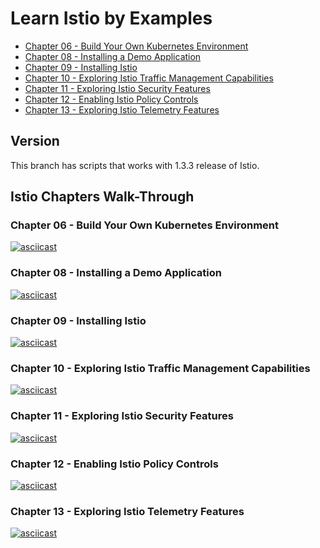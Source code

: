 # Learn Istio by Examples

- [Chapter 06 - Build Your Own Kubernetes Environment](https://github.com/servicemeshbook/byok)
- [Chapter 08 - Installing a Demo Application]()
- [Chapter 09 - Installing Istio]()
- [Chapter 10 - Exploring Istio Traffic Management Capabilities](scripts/01-traffic-management)
- [Chapter 11 - Exploring Istio Security Features](https://github.com/servicemeshbook/istio/tree/master/scripts/02-security)
- [Chapter 12 - Enabling Istio Policy Controls](https://github.com/servicemeshbook/istio/tree/master/scripts/03-policies)
- [Chapter 13 - Exploring Istio Telemetry Features](https://github.com/servicemeshbook/istio/tree/master/scripts/04-telemetry)

## Version

This branch has scripts that works with 1.3.3 release of Istio.

## Istio Chapters Walk-Through

### Chapter 06 - Build Your Own Kubernetes Environment

[![asciicast](https://asciinema.org/a/271731.svg)](https://asciinema.org/a/271731)

### Chapter 08 - Installing a Demo Application

[![asciicast](https://asciinema.org/a/271885.svg)](https://asciinema.org/a/271885)

### Chapter 09 - Installing Istio

[![asciicast](https://asciinema.org/a/271945.svg)](https://asciinema.org/a/271945)

### Chapter 10 - Exploring Istio Traffic Management Capabilities

[![asciicast](https://asciinema.org/a/272185.svg)](https://asciinema.org/a/272185)

### Chapter 11 - Exploring Istio Security Features

[![asciicast](https://asciinema.org/a/274085.svg)](https://asciinema.org/a/274085)

### Chapter 12 - Enabling Istio Policy Controls

[![asciicast](https://asciinema.org/a/274742.svg)](https://asciinema.org/a/274742)

### Chapter 13 - Exploring Istio Telemetry Features

[![asciicast](https://asciinema.org/a/274741.svg)](https://asciinema.org/a/274741)
